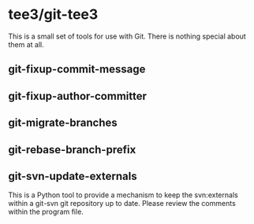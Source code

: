 # tee3/git-tee3

This is a small set of tools for use with Git.  There is nothing
special about them at all.

## git-fixup-commit-message

## git-fixup-author-committer

## git-migrate-branches

## git-rebase-branch-prefix

## git-svn-update-externals

This is a Python tool to provide a mechanism to keep the svn:externals
within a git-svn git repository up to date.  Please review the
comments within the program file.
